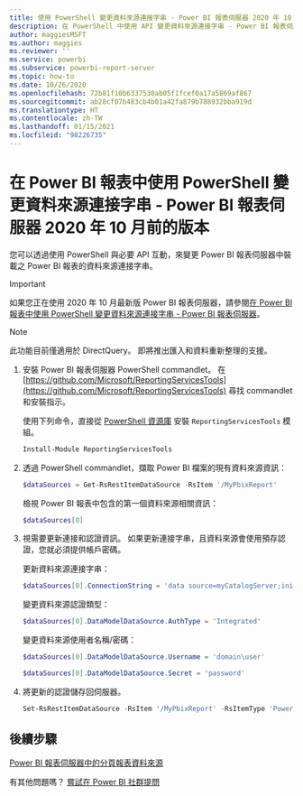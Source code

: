 ```yaml
---
title: 使用 PowerShell 變更資料來源連接字串 - Power BI 報表伺服器 2020 年 10 月前的版本
description: 在 PowerShell 中使用 API 變更資料來源連接字串 - Power BI 報表伺服器 2020 年 10 月前的版本。
author: maggiesMSFT
ms.author: maggies
ms.reviewer: ''
ms.service: powerbi
ms.subservice: powerbi-report-server
ms.topic: how-to
ms.date: 10/26/2020
ms.openlocfilehash: 72b81f10b6337530ab05f1fcef0a17a5869af867
ms.sourcegitcommit: ab28cf07b483cb4b01a42fa879b788932bba919d
ms.translationtype: HT
ms.contentlocale: zh-TW
ms.lasthandoff: 01/15/2021
ms.locfileid: "98226735"
---
```

# <a name="change-data-source-connection-strings-in-power-bi-reports-with-powershell---power-bi-report-server-pre-october-2020"></a>在 Power BI 報表中使用 PowerShell 變更資料來源連接字串 - Power BI 報表伺服器 2020 年 10 月前的版本


您可以透過使用 PowerShell 與必要 API 互動，來變更 Power BI 報表伺服器中裝載之 Power BI 報表的資料來源連接字串。 

> [!IMPORTANT]
> 如果您正在使用 2020 年 10 月最新版 Power BI 報表伺服器，請參閱[在 Power BI 報表中使用 PowerShell 變更資料來源連接字串 - Power BI 報表伺服器](connect-data-source-apis.md)。

> [!NOTE]
> 此功能目前僅適用於 DirectQuery。 即將推出匯入和資料重新整理的支援。

1. 安裝 Power BI 報表伺服器 PowerShell commandlet。 在 [https://github.com/Microsoft/ReportingServicesTools](https://github.com/Microsoft/ReportingServicesTools) 尋找 commandlet 和安裝指示。 

    使用下列命令，直接從 [PowerShell 資源庫](https://www.powershellgallery.com/packages/ReportingServicesTools/) 安裝 `ReportingServicesTools` 模組。

    ```powershell
    Install-Module ReportingServicesTools
    ```

2. 透過 PowerShell commandlet，擷取 Power BI 檔案的現有資料來源資訊：

    ```powershell
    $dataSources = Get-RsRestItemDataSource -RsItem '/MyPbixReport'
    ```

    檢視 Power BI 報表中包含的第一個資料來源相關資訊： 

    ```powershell
    $dataSources[0]
    ```

3. 視需要更新連接和認證資訊。 如果更新連接字串，且資料來源會使用預存認證，您就必須提供帳戶密碼。 

    更新資料來源連接字串：

    ```powershell
    $dataSources[0].ConnectionString = 'data source=myCatalogServer;initial catalog=ReportServer;persist security info=False' 
    ```

    變更資料來源認證類型：

    ```powershell
    $dataSources[0].DataModelDataSource.AuthType = 'Integrated'
    ```

    變更資料來源使用者名稱/密碼：

    ```powershell
    $dataSources[0].DataModelDataSource.Username = 'domain\user'
    ```
    ```powershell
    $dataSources[0].DataModelDataSource.Secret = 'password'
    ```

4. 將更新的認證儲存回伺服器。

    ```powershell
    Set-RsRestItemDataSource -RsItem '/MyPbixReport' -RsItemType 'PowerBIReport' -DataSources $dataSources
    ```

## <a name="next-steps"></a>後續步驟

[Power BI 報表伺服器中的分頁報表資料來源](connect-data-sources.md) 

有其他問題嗎？ [嘗試在 Power BI 社群提問](https://community.powerbi.com/)
